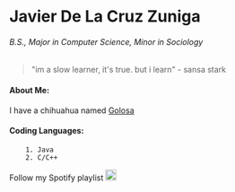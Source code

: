 # Javier De La Cruz Zuniga 
###### B.S., Major in Computer Science, Minor in Sociology
> "im a slow learner, it's true. but i learn" - sansa stark

#### About Me:
I have a chihuahua named [Golosa](./golosa.md)


#### Coding Languages:
        1. Java
        2. C/C++


Follow my Spotify playlist [<img src="https://www.freepnglogos.com/uploads/spotify-logo-png/file-spotify-logo-png-4.png" alt="drawing" width="20"/>](https://open.spotify.com/playlist/6ha3u09jk2K5vRvjV2yud6?si=49d27305d5a7440a)
